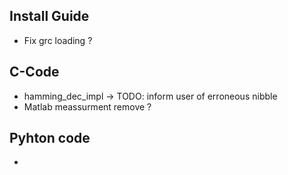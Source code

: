 ## Install Guide
- Fix grc loading ?

## C-Code
- hamming_dec_impl -> TODO: inform user of erroneous nibble
- Matlab meassurment remove ?


## Pyhton code
- 